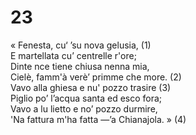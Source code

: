 # 23  
  
« Fenesta, cu‘ ’su nova gelusia, (1)  
E martellata cu’ centrelle r'ore;  
Dinte nce tiene chiusa nenna mia,  
Cielè, famm'à verè’ primme che more. (2)  
Vavo alla ghiesa e nu' pozzo trasire (3)  
Piglio po’ l’acqua santa ed esco fora;  
Vavo a lu lietto e no’ pozzo durmire,  
'Na fattura m'ha fatta —’a Chianajola. » (4)  
  
  
